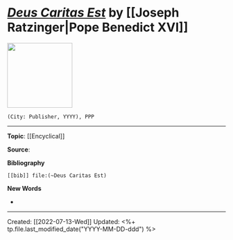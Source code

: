 
# [*Deus Caritas Est*](https://www.vatican.va/content/benedict-xvi/en/encyclicals/documents/hf_ben-xvi_enc_20051225_deus-caritas-est.html) by [[Joseph Ratzinger|Pope Benedict XVI]]

<img src="" width=150>

`(City: Publisher, YYYY), PPP`


--- 
**Topic**: [[Encyclical]]

**Source**: 

**Bibliography**

```query
[[bib]] file:(~Deus Caritas Est)
```
 

**New Words**

- 

---
Created: [[2022-07-13-Wed]]
Updated: <%+ tp.file.last_modified_date("YYYY-MM-DD-ddd") %>
